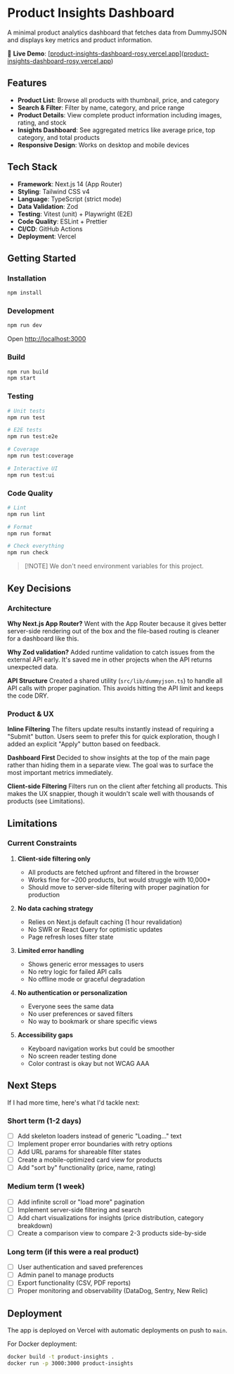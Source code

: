 # Product Insights Dashboard

A minimal product analytics dashboard that fetches data from DummyJSON and displays key metrics and product information.

🔗 **Live Demo**: [[product-insights-dashboard-rosy.vercel.app](https://product-insights-dashboard-rosy.vercel.app/)]([product-insights-dashboard-rosy.vercel.app](https://product-insights-dashboard-rosy.vercel.app/))

## Features

- **Product List**: Browse all products with thumbnail, price, and category
- **Search & Filter**: Filter by name, category, and price range
- **Product Details**: View complete product information including images, rating, and stock
- **Insights Dashboard**: See aggregated metrics like average price, top category, and total products
- **Responsive Design**: Works on desktop and mobile devices

## Tech Stack

- **Framework**: Next.js 14 (App Router)
- **Styling**: Tailwind CSS v4
- **Language**: TypeScript (strict mode)
- **Data Validation**: Zod
- **Testing**: Vitest (unit) + Playwright (E2E)
- **Code Quality**: ESLint + Prettier
- **CI/CD**: GitHub Actions
- **Deployment**: Vercel

## Getting Started

### Installation

```bash
npm install
```

### Development

```bash
npm run dev
```

Open [http://localhost:3000](http://localhost:3000)

### Build

```bash
npm run build
npm start
```

### Testing

```bash
# Unit tests
npm run test

# E2E tests
npm run test:e2e

# Coverage
npm run test:coverage

# Interactive UI
npm run test:ui
```

### Code Quality

```bash
# Lint
npm run lint

# Format
npm run format

# Check everything
npm run check
```

> [!NOTE] We don't need environment variables for this project.

## Key Decisions

### Architecture

**Why Next.js App Router?**
Went with the App Router because it gives better server-side rendering out of the box and the file-based routing is cleaner for a dashboard like this.

**Why Zod validation?**
Added runtime validation to catch issues from the external API early. It's saved me in other projects when the API returns unexpected data.

**API Structure**
Created a shared utility (`src/lib/dummyjson.ts`) to handle all API calls with proper pagination. This avoids hitting the API limit and keeps the code DRY.

### Product & UX

**Inline Filtering**
The filters update results instantly instead of requiring a "Submit" button. Users seem to prefer this for quick exploration, though I added an explicit "Apply" button based on feedback.

**Dashboard First**
Decided to show insights at the top of the main page rather than hiding them in a separate view. The goal was to surface the most important metrics immediately.

**Client-side Filtering**
Filters run on the client after fetching all products. This makes the UX snappier, though it wouldn't scale well with thousands of products (see Limitations).

## Limitations

### Current Constraints

1. **Client-side filtering only**
   - All products are fetched upfront and filtered in the browser
   - Works fine for ~200 products, but would struggle with 10,000+
   - Should move to server-side filtering with proper pagination for production

2. **No data caching strategy**
   - Relies on Next.js default caching (1 hour revalidation)
   - No SWR or React Query for optimistic updates
   - Page refresh loses filter state

3. **Limited error handling**
   - Shows generic error messages to users
   - No retry logic for failed API calls
   - No offline mode or graceful degradation

4. **No authentication or personalization**
   - Everyone sees the same data
   - No user preferences or saved filters
   - No way to bookmark or share specific views

5. **Accessibility gaps**
   - Keyboard navigation works but could be smoother
   - No screen reader testing done
   - Color contrast is okay but not WCAG AAA

## Next Steps

If I had more time, here's what I'd tackle next:

### Short term (1-2 days)

- [ ] Add skeleton loaders instead of generic "Loading..." text
- [ ] Implement proper error boundaries with retry options
- [ ] Add URL params for shareable filter states
- [ ] Create a mobile-optimized card view for products
- [ ] Add "sort by" functionality (price, name, rating)

### Medium term (1 week)

- [ ] Add infinite scroll or "load more" pagination
- [ ] Implement server-side filtering and search
- [ ] Add chart visualizations for insights (price distribution, category breakdown)
- [ ] Create a comparison view to compare 2-3 products side-by-side

### Long term (if this were a real product)

- [ ] User authentication and saved preferences
- [ ] Admin panel to manage products
- [ ] Export functionality (CSV, PDF reports)
- [ ] Proper monitoring and observability (DataDog, Sentry, New Relic)

## Deployment

The app is deployed on Vercel with automatic deployments on push to `main`.

For Docker deployment:

```bash
docker build -t product-insights .
docker run -p 3000:3000 product-insights
```
